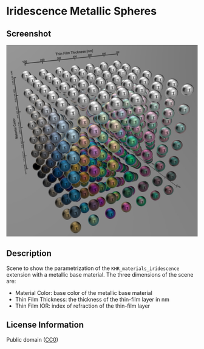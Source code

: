 # Iridescence Metallic Spheres

## Screenshot

![screenshot](screenshot/screenshot_large.jpg)

## Description

Scene to show the parametrization of the `KHR_materials_iridescence` extension with a metallic base material. The three dimensions of the scene are:

- Material Color: base color of the metallic base material
- Thin Film Thickness: the thickness of the thin-film layer in nm
- Thin Film IOR: index of refraction of the thin-film layer

## License Information

Public domain ([CC0](https://creativecommons.org/publicdomain/zero/1.0/))
